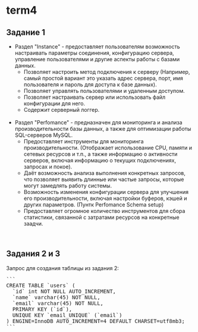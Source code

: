 # term4

<h2>Задание 1</h2>
<ul>
  <li>Раздел "Instance" - предоставляет пользователям возможность настраивать параметры соединения, конфигурацию сервера, управление пользователями и другие аспекты работы с базами данных.
    <ul>
      <li>Позволяет настроить метод подключения к серверу (Например, самый простой вариант это указать адрес сервера, порт, имя пользователя и пароль для доступа к базе данных).</li>
      <li>Позволяет управлять пользователями и удаленным доступом.</li>
      <li>Позволяет настраивать сервер или использовать файл конфигурации для него.</li>
      <li>Содержит серверный логгер.</li>
    </ul>
  </li>
<br/>
  <li>Раздел "Perfomance" - предназначен для мониторинга и анализа производительности базы данных, а также для оптимизации работы SQL-серверов MySQL.
    <ul>
      <li>Предоставляет инструменты для мониторинга производительности. (Отображает использование CPU, памяти и сетевых ресурсов и т.п., а также информацию о активности серверов, включая информацию о текущих подключениях, запросах и покое).</li>
      <li>Даёт возможность анализа выполнения конкретных запросов, что позволяет выявить длинные или частые запросы, которые могут замедлять работу системы.</li>
      <li>Возможность изменения конфигурации сервера для улучшения его производительности, включая настройки буферов, кэшей и других параметров. (Пунтк Perfomance Schema setup)</li>
      <li>Предоставляет огромное количество инструментов для сбора статистики, связанной с затратами ресурсов на конкретные заадчи.</li>
    </ul>
  </li>
</ul>
<br/>
<h2>Задания 2 и 3</h2>
Запрос для создания таблицы из задания 2:
<pre>
```
CREATE TABLE `users` (
  `id` int NOT NULL AUTO_INCREMENT,
  `name` varchar(45) NOT NULL,
  `email` varchar(45) NOT NULL,
  PRIMARY KEY (`id`),
  UNIQUE KEY `email_UNIQUE` (`email`)
) ENGINE=InnoDB AUTO_INCREMENT=4 DEFAULT CHARSET=utf8mb3;
```
</pre>
